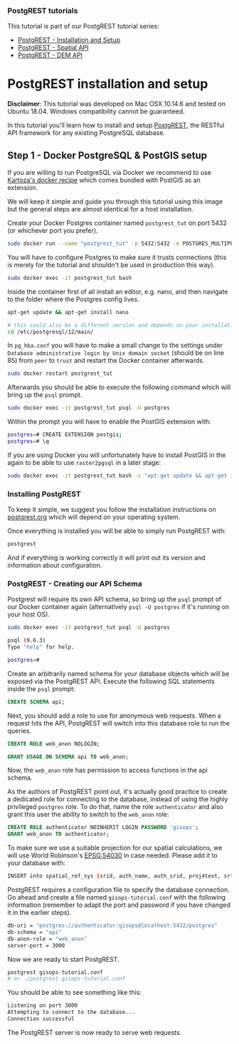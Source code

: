 ### PostgREST tutorials

This tutorial is part of our PostgREST tutorial series:

- [PostgREST - Installation and Setup](https://gis-ops.com/postgrest-tutorial-installation-and-setup/)
- [PostgREST - Spatial API](https://gis-ops.com/postgrest-postgis-api-tutorial-in-5-minutes/)
- [PostgREST - DEM API](https://gis-ops.com/postgrest-postgis-api-serve-digital-elevation-models)

# PostgREST installation and setup

**Disclaimer**: This tutorial was developed on Mac OSX 10.14.6 and tested on Ubuntu 18.04.
Windows compatibility cannot be guaranteed.

In this tutorial you'll learn how to install and setup [PostgREST](https://github.com/PostgREST/postgrest), the RESTful API framework for any existing PostgreSQL database.

## Step 1 - Docker PostgreSQL & PostGIS setup

If you are willing to run PostgreSQL via Docker we recommend to use [Kartoza's docker recipe](https://hub.docker.com/r/kartoza/postgis/) which comes bundled with PostGIS as an extension.

We will keep it simple and guide you through this tutorial using this image but the general steps are almost identical for a host installation.

Create your Docker Postgres container named `postgrest_tut` on port 5432 (or whichever port you prefer).

```sh
sudo docker run --name "postgrest_tut" -p 5432:5432 -e POSTGRES_MULTIPLE_EXTENSIONS=postgis -d -t kartoza/postgis
```

You will have to configure Postgres to make sure it trusts connections (this is merely for the tutorial and shouldn't be used in production this way).

```sh
sudo docker exec -it postgrest_tut bash
```

Inside the container first of all install an editor, e.g. nano, and then navigate to the folder where the Postgres config lives.

```sh
apt-get update && apt-get install nano

# this could also be a different version and depends on your installation
cd /etc/postgresql/12/main/
```

In `pg_hba.conf` you will have to make a small change to the settings under `Database administrative login by Unix domain socket` (should be on line 85) from `peer` to `trust` and restart the Docker container afterwards.

```sh
sudo docker restart postgrest_tut
```

Afterwards you should be able to execute the following command which will bring up the `psql` prompt.

```sh
sudo docker exec -it postgrest_tut psql -U postgres
```

Within the prompt you will have to enable the PostGIS extension with:

```sh
postgres=# CREATE EXTENSION postgis;
postgres=# \q
```

If you are using Docker you will unfortunately have to install PostGIS in the again to be able to use `raster2pgsql` in a later stage:

```sh
sudo docker exec -it postgrest_tut bash -c "apt-get update && apt-get install postgis"
```

### Installing PostgREST

To keep it simple, we suggest you follow the installation instructions on [postgrest.org](http://postgrest.org/en/v6.0/tutorials/tut0.html) which will depend on your operating system.

Once everything is installed you will be able to simply run PostgREST with:

```sh
postgrest
```

And if everything is working correctly it will print out its version and information about configuration.

### PostgREST - Creating our API Schema

Postgrest will require its own API schema, so bring up the `psql` prompt of our Docker container again (alternatively `psql -U postgres` if it's running on your host OS).

```sh
sudo docker exec -it postgrest_tut psql -U postgres

psql (9.6.3)
Type "help" for help.

postgres=#
```

Create an arbitrarily named schema for your database objects which will be exposed via the PostgREST API.
Execute the following SQL statements inside the `psql` prompt:

```sql
CREATE SCHEMA api;
```

Next, you should add a role to use for anonymous web requests. When a request hits the API, PostgREST will switch into this database role to run the queries.

```sql
CREATE ROLE web_anon NOLOGIN;

GRANT USAGE ON SCHEMA api TO web_anon;
```

Now, the `web_anon` role has permission to access functions in the api schema.

As the authors of PostgREST point out, it's actually good practice to create a dedicated role for connecting to the database, instead of using the highly privileged `postgres` role.
To do that, name the role `authenticator` and also grant this user the ability to switch to the `web_anon` role:

```sql
CREATE ROLE authenticator NOINHERIT LOGIN PASSWORD 'gisops';
GRANT web_anon TO authenticator;
```

To make sure we use a suitable projection for our spatial calculations, we will use World Robinson's [EPSG:54030](https://epsg.io/54030) in case needed.
Please add it to your database with:

```sh
INSERT into spatial_ref_sys (srid, auth_name, auth_srid, proj4text, srtext) values ( 54030, 'ESRI', 54030, '+proj=robin +lon_0=0 +x_0=0 +y_0=0 +datum=WGS84 +units=m +no_defs ', 'PROJCS["World_Robinson",GEOGCS["GCS_WGS_1984",DATUM["WGS_1984",SPHEROID["WGS_1984",6378137,298.257223563]],PRIMEM["Greenwich",0],UNIT["Degree",0.017453292519943295]],PROJECTION["Robinson"],PARAMETER["False_Easting",0],PARAMETER["False_Northing",0],PARAMETER["Central_Meridian",0],UNIT["Meter",1],AUTHORITY["EPSG","54030"]]');
```

PostgREST requires a configuration file to specify the database connection. Go ahead and create a file named `gisops-tutorial.conf` with the following information (remember to adapt the port and password if you have changed it in the earlier steps).

```sh
db-uri = "postgres://authenticator:gisops@localhost:5432/postgres"
db-schema = "api"
db-anon-role = "web_anon"
server-port = 3000
```

Now we are ready to start PostgREST.

```sh
postgrest gisops-tutorial.conf
# or ./postgrest gisops-tutorial.conf
```

You should be able to see something like this:

```sh
Listening on port 3000
Attempting to connect to the database...
Connection successful
```

The PostgREST server is now ready to serve web requests.
